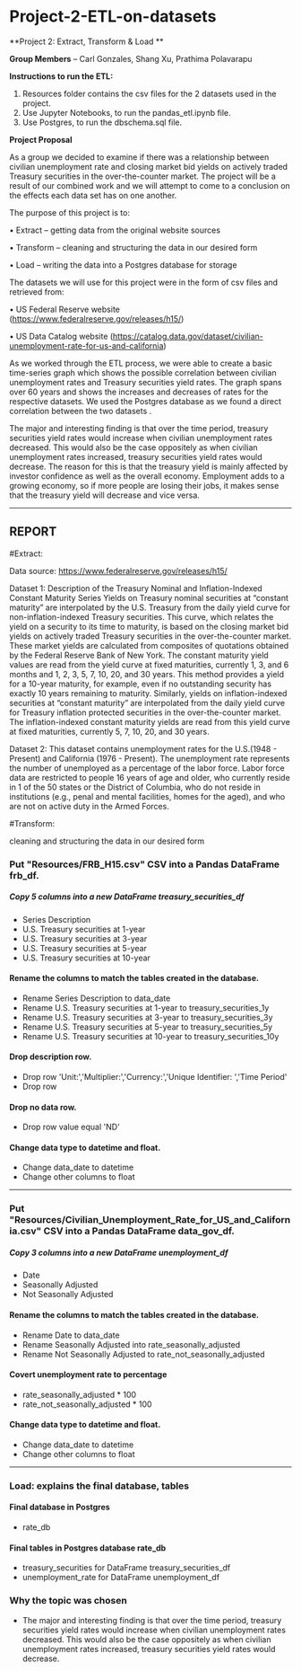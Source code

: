 # Project-2-ETL-on-datasets

**Project 2: Extract, Transform & Load **

**Group Members** – Carl Gonzales, Shang Xu, Prathima Polavarapu

**Instructions to run the ETL:**

1.	Resources folder contains the csv files for the 2 datasets used in the project.
2.	Use Jupyter Notebooks, to run the pandas_etl.ipynb file.
3.	Use Postgres, to run the dbschema.sql file. 

**Project Proposal**

As a group we decided to examine if there was a relationship between civilian unemployment rate and closing market bid yields on actively traded Treasury securities in the over-the-counter market. The project will be a result of our combined work and we will attempt to come to a conclusion on the effects each data set has on one another. 


The purpose of this project is to:

•	Extract – getting data from the original website sources

•	Transform – cleaning and structuring the data in our desired form

•	Load – writing the data into a Postgres database for storage


The datasets we will use for this project were in the form of csv files and retrieved from:

•	US Federal Reserve website (https://www.federalreserve.gov/releases/h15/)

•	US Data Catalog website (https://catalog.data.gov/dataset/civilian-unemployment-rate-for-us-and-california)


As we worked through the ETL process, we were able to create a basic time-series graph which shows the possible correlation between civilian unemployment rates and Treasury securities yield rates. The graph spans over 60 years and shows the increases and decreases of rates for the respective datasets. We used the Postgres database as we found a direct correlation between the two datasets .

The major and interesting finding is that over the time period, treasury securities yield rates would increase when civilian unemployment rates decreased. This would also be the case oppositely as when civilian unemployment rates increased, treasury securities yield rates would decrease. The reason for this is that the treasury yield is mainly affected by investor confidence as well as the overall economy. Employment adds to a growing economy, so if more people are losing their jobs, it makes sense that the treasury yield will decrease and vice versa. 

---
## REPORT

#Extract:

Data source: https://www.federalreserve.gov/releases/h15/


Dataset 1:
Description of the Treasury Nominal and Inflation-Indexed Constant Maturity Series
Yields on Treasury nominal securities at “constant maturity” are interpolated by the U.S. Treasury from the daily yield curve for non-inflation-indexed Treasury securities. This curve, which relates the yield on a security to its time to maturity, is based on the closing market bid yields on actively traded Treasury securities in the over-the-counter market. These market yields are calculated from composites of quotations obtained by the Federal Reserve Bank of New York. The constant maturity yield values are read from the yield curve at fixed maturities, currently 1, 3, and 6 months and 1, 2, 3, 5, 7, 10, 20, and 30 years. This method provides a yield for a 10-year maturity, for example, even if no outstanding security has exactly 10 years remaining to maturity. Similarly, yields on inflation-indexed securities at “constant maturity” are interpolated from the daily yield curve for Treasury inflation protected securities in the over-the-counter market. The inflation-indexed constant maturity yields are read from this yield curve at fixed maturities, currently 5, 7, 10, 20, and 30 years.

Dataset 2:
This dataset contains unemployment rates for the U.S.(1948 - Present) and California (1976 - Present). The unemployment rate represents the number of unemployed as a percentage of the labor force. Labor force data are restricted to people 16 years of age and older, who currently reside in 1 of the 50 states or the District of Columbia, who do not reside in institutions (e.g., penal and mental facilities, homes for the aged), and who are not on active duty in the Armed Forces.


#Transform:

cleaning and structuring the data in our desired form

### Put "Resources/FRB_H15.csv" CSV into a Pandas DataFrame frb_df.
##### Copy 5 columns into a new DataFrame treasury_securities_df

- Series Description
- U.S. Treasury securities at 1-year
- U.S. Treasury securities at 3-year
- U.S. Treasury securities at 5-year 
- U.S. Treasury securities at 10-year

#### Rename the columns to match the tables created in the database.

- Rename Series Description to data_date
- Rename U.S. Treasury securities at 1-year to treasury_securities_1y
- Rename U.S. Treasury securities at 3-year to treasury_securities_3y
- Rename U.S. Treasury securities at 5-year to treasury_securities_5y
- Rename U.S. Treasury securities at 10-year to treasury_securities_10y

#### Drop description row.

- Drop row 'Unit:','Multiplier:','Currency:','Unique Identifier: ','Time Period'
- Drop row 

#### Drop no data row.

- Drop row value equal 'ND'

#### Change data type to datetime and float.

- Change data_date to datetime
- Change other columns to float

---

### Put "Resources/Civilian_Unemployment_Rate_for_US_and_California.csv" CSV into a Pandas DataFrame data_gov_df.

##### Copy 3 columns into a new DataFrame unemployment_df

- Date
- Seasonally Adjusted
- Not Seasonally Adjusted

#### Rename the columns to match the tables created in the database.

- Rename Date to data_date
- Rename Seasonally Adjusted into rate_seasonally_adjusted
- Rename Not Seasonally Adjusted to rate_not_seasonally_adjusted

####  Covert unemployment rate to percentage

- rate_seasonally_adjusted * 100
- rate_not_seasonally_adjusted * 100 

#### Change data type to datetime and float.

- Change data_date to datetime
- Change other columns to float

---

### Load: explains the final database, tables

#### Final database in Postgres

- rate_db 

#### Final tables in Postgres database rate_db
- treasury_securities for DataFrame treasury_securities_df
- unemployment_rate for DataFrame unemployment_df



### Why the topic was chosen 
- The major and interesting finding is that over the time period, treasury securities yield rates would increase when civilian unemployment rates decreased. This would also be the case oppositely as when civilian unemployment rates increased, treasury securities yield rates would decrease. 



